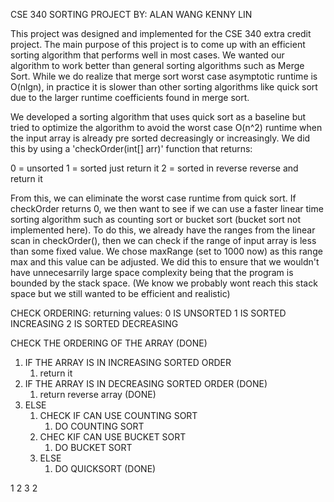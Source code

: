 CSE 340 SORTING PROJECT BY:
ALAN WANG
KENNY LIN

This project was designed and implemented for the CSE 340 extra credit project. The main purpose of this project is to come up with an efficient sorting algorithm that performs well in most cases. We wanted our algorithm to work better than general sorting algorithms such as Merge Sort. While we do realize that merge sort worst case asymptotic runtime is O(nlgn), in practice it is slower than other sorting algorithms like quick sort due to the larger runtime coefficients found in merge sort. 

We developed a sorting algorithm that uses quick sort as a baseline but tried to optimize the algorithm to avoid the worst case O(n^2) runtime when the input array is already pre sorted decreasingly or increasingly. We did this by using a 'checkOrder(int[] arr)' function that returns: 

0 = unsorted
1 = sorted 
    just return it 
2 = sorted in reverse
    reverse and return it 

From this, we can eliminate the worst case runtime from quick sort. 
If checkOrder returns 0, we then want to see if we can use a faster linear time sorting algorithm such as counting sort or bucket sort (bucket sort not implemented here). To do this, we already have the ranges from the linear scan in checkOrder(), then we can check if the range of input array is less than some fixed value. We chose maxRange (set to 1000 now) as this range max and this value can be adjusted. We did this to ensure that we wouldn't have unnecesarrily large space complexity being that the program is bounded by the stack space. (We know we probably wont reach this stack space but we still wanted to be efficient and realistic)





CHECK ORDERING: 
returning values: 
0 IS UNSORTED
1 IS SORTED INCREASING
2 IS SORTED DECREASING


CHECK THE ORDERING OF THE ARRAY (DONE) 
1. IF THE ARRAY IS IN INCREASING SORTED ORDER
    1. return it 
2. IF THE ARRAY IS IN DECREASING SORTED ORDER (DONE)
    1. return reverse array (DONE)
3. ELSE
    1. CHECK IF CAN USE COUNTING SORT 
        1. DO COUNTING SORT
    2. CHEC KIF CAN USE BUCKET SORT
        1. DO BUCKET SORT 
    3. ELSE 
        1. DO QUICKSORT (DONE)



1 2 3 2



